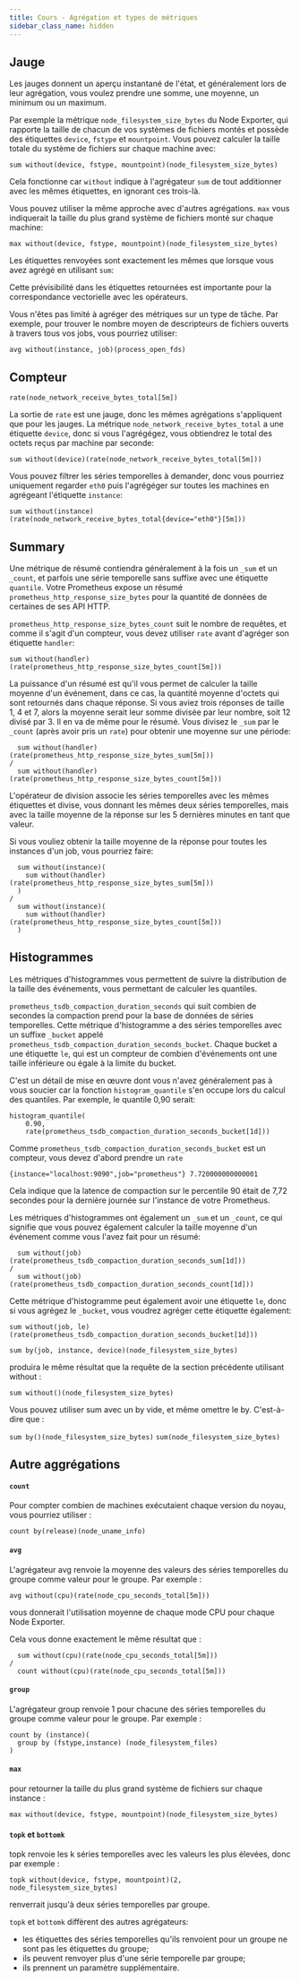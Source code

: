 ```yaml
---
title: Cours - Agrégation et types de métriques
sidebar_class_name: hidden
---
```


## Jauge

Les jauges donnent un aperçu instantané de l'état, et généralement lors de leur agrégation, vous voulez prendre une somme, une moyenne, un minimum ou un maximum.

Par exemple la métrique `node_filesystem_size_bytes` du Node Exporter, qui rapporte la taille de chacun de vos systèmes de fichiers montés et possède des étiquettes `device`, `fstype` et `mountpoint`. Vous pouvez calculer la taille totale du système de fichiers sur chaque machine avec:

```
sum without(device, fstype, mountpoint)(node_filesystem_size_bytes)
```

Cela fonctionne car `without` indique à l'agrégateur `sum` de tout additionner avec les mêmes étiquettes, en ignorant ces trois-là.

Vous pouvez utiliser la même approche avec d'autres agrégations. `max` vous indiquerait la taille du plus grand système de fichiers monté sur chaque machine:

```
max without(device, fstype, mountpoint)(node_filesystem_size_bytes)
```

Les étiquettes renvoyées sont exactement les mêmes que lorsque vous avez agrégé en utilisant `sum`:

Cette prévisibilité dans les étiquettes retournées est importante pour la correspondance vectorielle avec les opérateurs.

Vous n'êtes pas limité à agréger des métriques sur un type de tâche. Par exemple, pour trouver le nombre moyen de descripteurs de fichiers ouverts à travers tous vos jobs, vous pourriez utiliser:

```
avg without(instance, job)(process_open_fds)
```

## Compteur

```
rate(node_network_receive_bytes_total[5m])
```

La sortie de `rate` est une jauge, donc les mêmes agrégations s'appliquent que pour les jauges. La métrique `node_network_receive_bytes_total` a une étiquette `device`, donc si vous l'agrégégez, vous obtiendrez le total des octets reçus par machine par seconde:

```
sum without(device)(rate(node_network_receive_bytes_total[5m]))
```

Vous pouvez filtrer les séries temporelles à demander, donc vous pourriez uniquement regarder `eth0` puis l'agrégéger sur toutes les machines en agrégeant l'étiquette `instance`:

```
sum without(instance)(rate(node_network_receive_bytes_total{device="eth0"}[5m]))
```

## Summary

Une métrique de résumé contiendra généralement à la fois un `_sum` et un `_count`, et parfois une série temporelle sans suffixe avec une étiquette `quantile`. Votre Prometheus expose un résumé `prometheus_http_response_size_bytes` pour la quantité de données de certaines de ses API HTTP.

`prometheus_http_response_size_bytes_count` suit le nombre de requêtes, et comme il s'agit d'un compteur, vous devez utiliser `rate` avant d'agréger son étiquette `handler`:

```
sum without(handler)(rate(prometheus_http_response_size_bytes_count[5m]))
```

La puissance d'un résumé est qu'il vous permet de calculer la taille moyenne d'un événement, dans ce cas, la quantité moyenne d'octets qui sont retournés dans chaque réponse. Si vous aviez trois réponses de taille 1, 4 et 7, alors la moyenne serait leur somme divisée par leur nombre, soit 12 divisé par 3. Il en va de même pour le résumé. Vous divisez le `_sum` par le `_count` (après avoir pris un `rate`) pour obtenir une moyenne sur une période:

```
  sum without(handler)(rate(prometheus_http_response_size_bytes_sum[5m]))
/
  sum without(handler)(rate(prometheus_http_response_size_bytes_count[5m]))
```

L'opérateur de division associe les séries temporelles avec les mêmes étiquettes et divise, vous donnant les mêmes deux séries temporelles, mais avec la taille moyenne de la réponse sur les 5 dernières minutes en tant que valeur.

Si vous vouliez obtenir la taille moyenne de la réponse pour toutes les instances d'un job, vous pourriez faire:

```
  sum without(instance)(
    sum without(handler)(rate(prometheus_http_response_size_bytes_sum[5m]))
  )
/
  sum without(instance)(
    sum without(handler)(rate(prometheus_http_response_size_bytes_count[5m]))
  )
```

## Histogrammes

Les métriques d'histogrammes vous permettent de suivre la distribution de la taille des événements, vous permettant de calculer les quantiles.

`prometheus_tsdb_compaction_duration_seconds` qui suit combien de secondes la compaction prend pour la base de données de séries temporelles. Cette métrique d'histogramme a des séries temporelles avec un suffixe `_bucket` appelé `prometheus_tsdb_compaction_duration_seconds_bucket`. Chaque bucket a une étiquette `le`, qui est un compteur de combien d'événements ont une taille inférieure ou égale à la limite du bucket.

C'est un détail de mise en œuvre dont vous n'avez généralement pas à vous soucier car la fonction `histogram_quantile` s'en occupe lors du calcul des quantiles. Par exemple, le quantile 0,90 serait:

```
histogram_quantile(
    0.90,
    rate(prometheus_tsdb_compaction_duration_seconds_bucket[1d]))
```

Comme `prometheus_tsdb_compaction_duration_seconds_bucket` est un compteur, vous devez d'abord prendre un `rate`

```
{instance="localhost:9090",job="prometheus"} 7.720000000000001
```

Cela indique que la latence de compaction sur le percentile 90 était de 7,72 secondes pour la dernière journée sur l'instance de votre Prometheus.

Les métriques d'histogrammes ont également un `_sum` et un `_count`, ce qui signifie que vous pouvez également calculer la taille moyenne d'un événement comme vous l'avez fait pour un résumé:

```
  sum without(job)(rate(prometheus_tsdb_compaction_duration_seconds_sum[1d]))
/
  sum without(job)(rate(prometheus_tsdb_compaction_duration_seconds_count[1d]))
```

Cette métrique d'histogramme peut également avoir une étiquette `le`, donc si vous agrégez le `_bucket`, vous voudrez agréger cette étiquette également:

```
sum without(job, le)(rate(prometheus_tsdb_compaction_duration_seconds_bucket[1d]))
```


`sum by(job, instance, device)(node_filesystem_size_bytes)`

produira le même résultat que la requête de la section précédente utilisant without :

`sum without()(node_filesystem_size_bytes)`

Vous pouvez utiliser sum avec un by vide, et même omettre le by. C'est-à-dire que :

`sum by()(node_filesystem_size_bytes)`
`sum(node_filesystem_size_bytes)`

## Autre aggrégations

#### `count`

Pour compter combien de machines exécutaient chaque version du noyau, vous pourriez utiliser :

`count by(release)(node_uname_info)`

#### `avg`

L'agrégateur avg renvoie la moyenne des valeurs des séries temporelles du groupe comme valeur pour le groupe. Par exemple :

`avg without(cpu)(rate(node_cpu_seconds_total[5m]))`

vous donnerait l'utilisation moyenne de chaque mode CPU pour chaque Node Exporter.

Cela vous donne exactement le même résultat que :

```
  sum without(cpu)(rate(node_cpu_seconds_total[5m]))
/
  count without(cpu)(rate(node_cpu_seconds_total[5m]))
```

#### `group`

L'agrégateur group renvoie 1 pour chacune des séries temporelles du groupe comme valeur pour le groupe. Par exemple :

```
count by (instance)(
  group by (fstype,instance) (node_filesystem_files)
)
```

#### `max`

pour retourner la taille du plus grand système de fichiers sur chaque instance :

```
max without(device, fstype, mountpoint)(node_filesystem_size_bytes)
```

#### `topk` et `bottomk`


topk renvoie les k séries temporelles avec les valeurs les plus élevées, donc par exemple :

```
topk without(device, fstype, mountpoint)(2, node_filesystem_size_bytes)
```

renverrait jusqu'à deux séries temporelles par groupe.

`topk` et `bottomk` diffèrent des autres agrégateurs:
- les étiquettes des séries temporelles qu'ils renvoient pour un groupe ne sont pas les étiquettes du groupe;
- ils peuvent renvoyer plus d'une série temporelle par groupe;
- ils prennent un paramètre supplémentaire.